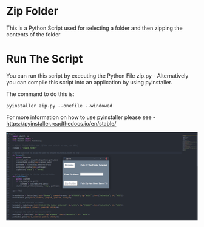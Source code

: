 # Zip Folder
This is a Python Script used for selecting a folder and then zipping the contents of the folder

# Run The Script
You can run this script by executing the Python File zip.py - Alternatively you can compile this script into an application by using pyinstaller. 

The command to do this is:
```
pyinstaller zip.py --onefile --windowed
```
For more information on how to use pyinstaller please see - https://pyinstaller.readthedocs.io/en/stable/

![GitHub Logo](ZipFileGUI.png)

